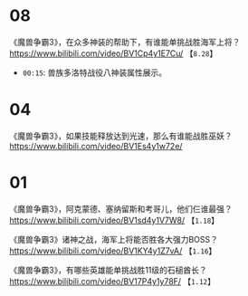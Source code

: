 
# 08

《魔兽争霸3》，在众多神装的帮助下，有谁能单挑战胜海军上将？ https://www.bilibili.com/video/BV1Cp4y1E7Cu/  【`8.28`】
- `00:15`: 兽族多洛特战役八神装属性展示。

# 04

《魔兽争霸3》，如果技能释放达到光速，那么有谁能战胜巫妖？ https://www.bilibili.com/video/BV1Es4y1w72e/

# 01

《魔兽争霸3》，阿克蒙德、塞纳留斯和考哥儿，他们仨谁最强？ https://www.bilibili.com/video/BV1sd4y1V7W8/  【`1.18`】

《魔兽争霸3》诸神之战，海军上将能否胜各大强力BOSS？ https://www.bilibili.com/video/BV1KY4y1Z7vA/  【`1.16`】

《魔兽争霸3》，有哪些英雄能单挑战胜11级的石槌酋长？ https://www.bilibili.com/video/BV17P4y1y78F/  【`1.12`】
